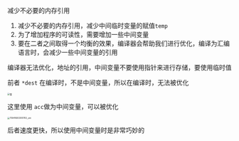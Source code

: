 减少不必要的内存引用

1. 减少不必要的内存引用，减少中间临时变量的赋值`temp`
2. 为了增加程序的可读性，需要增加一些中间变量
3. 要在二者之间取得一个均衡的效果，编译器会帮助我们进行优化，编译为汇编语言时，会减少一些中间变量的引用

编译器无法优化，地址的引用，中间变量不要使用指针来进行存储，要使用临时值

前者 `*dest` 在编译时，不是中间变量，所以在编译时，无法被优化

<img src="https://typra-pictures.oss-cn-beijing.aliyuncs.com/imgs/image-20230505233927999.png" alt="饿" style="zoom:33%;" />

这里使用 `acc`做为中间变量，可以被优化

<img src="https://typra-pictures.oss-cn-beijing.aliyuncs.com/imgs/75891683300814_.pic.jpg" alt="75841683300783_.pic" style="zoom:33%;" />

后者速度更快，所以使用中间变量时是非常巧妙的